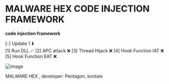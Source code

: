 # MALWARE HEX CODE INJECTION FRAMEWORK
**code injection framework**

[-] Update 1 ⬇️<br>
  [1] Run DLL    ✅
  [2] APC attack  ❌
  [3] Thread Hijack  ❌
  [4] Hook Function IAT  ❌
  [5] Hook Function EAT  ❌

![image](https://github.com/user-attachments/assets/6d23db83-1ec2-4b9c-bbfd-570fba6336f8)


MALWARE HEX , developer: Pentagon, kontaie
